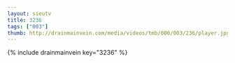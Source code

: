 ```yaml
--- 
layout: sieutv
title: 3236
tags: ["003"]
thumb: http://drainmainvein.com/media/videos/tmb/000/003/236/player.jpg
---
```

{% include drainmainvein key="3236" %} 
